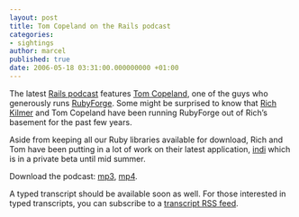 ```yaml
---
layout: post
title: Tom Copeland on the Rails podcast
categories:
- sightings
author: marcel
published: true
date: 2006-05-18 03:31:00.000000000 +01:00
---
```

<p>The latest <a href="http://podcast.rubyonrails.org/">Rails podcast</a> features <a href="http://tomcopeland.blogs.com/">Tom Copeland</a>, one of the guys who generously runs <a href="http://rubyforge.org/">RubyForge</a>. Some might be surprised to know that <a href="http://richkilmer.blogs.com/">Rich Kilmer</a> and Tom Copeland have been running RubyForge out of Rich&#8217;s basement for the past few years.</p>
<p>Aside from keeping all our Ruby libraries available for download, Rich and Tom have  been putting in a lot of work on their latest application, <a href="http://www.getindi.com/">indi</a> which is in  a private beta until mid summer.</p>
<p>Download the podcast: <a href="http://paranode.com/~topfunky/audio/2006/Tom-Copeland.mp3">mp3</a>, <a href="http://paranode.com/~topfunky/audio/2006/Tom-Copeland.m4a">mp4</a>.</p>
<p>A typed transcript should be available soon as well. For those interested in typed transcripts, you can subscribe to a <a href="http://feeds.feedburner.com/rubyonrails_transcript">transcript <span class="caps">RSS</span> feed</a>.</p>